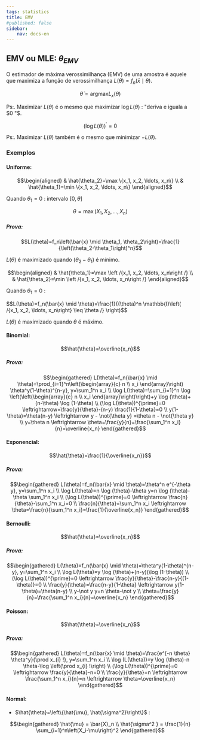 ```yaml
---
tags: statistics
title: EMV
#published: false
sidebar:
    nav: docs-en
---
```


## EMV ou MLE: $\theta_{E M V}$

O estimador de máxima verossimilhança (EMV) de uma amostra é aquele que maximiza a função de verossimilhança $L(\theta)=f_n(\bar{x} \mid \theta)$.

$$\hat{\theta}=\text{argmax} L_x(\theta)$$

Ps:. Maximizar $L(\theta)$ é o mesmo que maximizar $\log L(\theta)$ : "deriva e iguala a $0 "$.

$$(\log L(\theta))^{\prime}=0$$

Ps:. Maximizar $L(\theta)$ também é o mesmo que minimizar $-L(\theta)$.

### Exemplos

#### Uniforme:

$$\begin{aligned}
& \hat{\theta_2}=\max \{x_1, x_2, \ldots, x_n\} \\
& \hat{\theta_1}=\min \{x_1, x_2, \ldots, x_n\}
\end{aligned}$$

Quando $\theta_1=0$ : intervalo $[0, \theta]$

$$\theta=\max \left(X_1, X_2, \ldots, X_n\right)$$

##### Prova:

$$L(\theta)=f_n\left(\bar{x} \mid \theta_1, \theta_2\right)=\frac{1}{\left(\theta_2-\theta_1\right)^n}$$

$L(\theta)$ é maximizado quando $\left(\theta_2-\theta_1\right)$ é mínimo.

$$\begin{aligned}
& \hat{\theta_1}=\max \left /{x_1, x_2, \ldots, x_n\right /} \\
& \hat{\theta_2}=\min \left /{x_1, x_2, \ldots, x_n\right /}
\end{aligned}$$

Quando $\theta_1=0$ :

$$L(\theta)=f_n(\bar{x} \mid \theta)=\frac{1}{(\theta)^n \mathbb{I}\left( /{x_1, x_2, \ldots, x_n\right\} \leq \theta /} \right)$$

$L(\theta)$ é maximizado quando $\theta$ é máximo.

#### Binomial:

$$\hat{\theta}=\overline{x_n}$$

##### Prova:
$$\begin{gathered}
L(\theta)=f_n(\bar{x} \mid \theta)=\prod_{i=1}^n\left(\begin{array}{c}
n \\
x_i
\end{array}\right) \theta^y(1-\theta)^{n-y}, y=\sum_1^n x_i \\
\log L(\theta)=\sum_{i=1}^n \log \left(\left(\begin{array}{c}
n \\
x_i
\end{array}\right)\right)+y \log (\theta)+(n-\theta) \log (1-\theta) \\
(\log L(\theta))^{\prime}=0 \leftrightarrow=\frac{y}{\theta}-(n-y) \frac{1}{1-\theta}=0 \\
y(1-\theta)=\theta(n-y) \leftrightarrow y - \not{\theta y} =\theta n - \not{\theta y} \\
y=\theta n \leftrightarrow \theta=\frac{y}{n}=\frac{\sum_1^n x_i}{n}=\overline{x_n}
\end{gathered}$$

#### Exponencial:

$$\hat{\theta}=\frac{1}{\overline{x_n}}$$

##### Prova:

$$\begin{gathered}
L(\theta)=f_n(\bar{x} \mid \theta)=\theta^n e^{-\theta y}, y=\sum_1^n x_i \\
\log L(\theta)=n \log (\theta)-\theta y=n \log (\theta)-\theta \sum_1^n x_i \\
(\log L(\theta))^{\prime}=0 \leftrightarrow \frac{n}{\theta}-\sum_1^n x_i=0 \\
\frac{n}{\theta}=\sum_1^n x_i \leftrightarrow \theta=\frac{n}{\sum_1^n x_i}=\frac{1}{\overline{x_n}}
\end{gathered}$$

#### Bernoulli:

$$\hat{\theta}=\overline{x_n}$$

##### Prova:

$$\begin{gathered}
L(\theta)=f_n(\bar{x} \mid \theta)=\theta^y(1-\theta)^{n-y}, y=\sum_1^n x_i \\
\log L(\theta)=y \log (\theta)+(n-y)(\log (1-\theta)) \\
(\log L(\theta))^{\prime}=0 \leftrightarrow \frac{y}{\theta}-\frac{n-y}{(1-\theta)}=0 \\
\frac{y}{\theta}=\frac{n-y}{1-\theta} \leftrightarrow y(1-\theta)=\theta(n-y) \\
y-\not y y=n \theta-\not y \\
\theta=\frac{y}{n}=\frac{\sum_1^n x_i}{n}=\overline{x_n}
\end{gathered}$$

#### Poisson:

$$\hat{\theta}=\overline{x_n}$$

##### Prova:

$$\begin{gathered}
L(\theta)=f_n(\bar{x} \mid \theta)=\frac{e^{-n \theta} \theta^y}{\prod x_{i} !}, y=\sum_1^n x_i \\
\log (L(\theta))=y \log (\theta)-n \theta-\log \left(\prod x_{i} !\right) \\
(\log L(\theta))^{\prime}=0 \leftrightarrow \frac{y}{\theta}-n=0 \\
\frac{y}{\theta}=n \leftrightarrow \frac{\sum_1^n x_i}{n}=n \leftrightarrow \theta=\overline{x_n}
\end{gathered}$$

#### Normal:

- $\hat{\theta}=\left\{\hat{\mu}, \hat{\sigma^2}\right\}$ :

$$\begin{gathered}
\hat{\mu} = \bar{X}_n \\
\hat{\sigma^2 } = \frac{1}{n} \sum_{i=1}^n\left(X_i-\mu\right)^2
\end{gathered}$$
